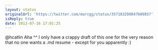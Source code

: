 ```yaml
---
layout: status
originalUrl: 'https://twitter.com/marcgg/status/357183200847609857'
isReply: true
date: 2013-07-16 17:01:25
---
```


@hcatlin Aha ^^ I only have a crappy draft of this one for the very reason that no one wants a .md resume - except for you apparently :)
